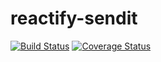 # reactify-sendit

[![Build Status](https://travis-ci.org/divinediscipline/send-it-using-react.svg?branch=develop)](https://travis-ci.org/divinediscipline/send-it-using-react)
[![Coverage Status](https://coveralls.io/repos/github/divinediscipline/send-it-using-react/badge.svg?branch=develop)](https://coveralls.io/github/divinediscipline/send-it-using-react?branch=develop)